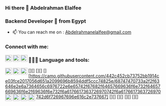 ### Hi there 👋 Abdelrahman Elalfee

### Backend Developer 🚀 from Egypt

- 📫 You can reach me on : Abdelrahmanelalfee@gmail.com

### Connect with me:

[<img align='left' alt='elalfee Linkedin' width='22px' src=''/>][linkedin]
[<img align='left' alt='elalfee FB' width='22px' src=''/>][fb]
[<img align='left' alt='elalfee Insta' width='22px' src=''/>][instagram]

### 👨🏻‍💻 Language and tools:

[<img align='left' alt='HTML' width='22px' src=''/>][]
[<img align='left' alt='CSS' width='22px' src=''/>][]
[<img align='left' alt='JS' width='22px' src=''/>][https://camo.githubusercontent.com/442c452cb73752bb1914ce03fce2017056d651a2099696b8594ddf5ccc74825e/68747470733a2f2f63646e2e6a7364656c6976722e6e65742f67682f64657669636f6e732f64657669636f6e2f69636f6e732f6a6176617363726970742f6a6176617363726970742d6f726967696e616c2e737667]
[<img align='left' alt='PHP' width='22px' src=''/>][]
[<img align='left' alt='Laravel' width='22px' src=''/>][]
[<img align='left' alt='SQL' width='22px' src=''/>][]
[<img align='left' alt='Terminal' width='22px' src=''/>][]

[linkedin]: https://www.linkedin.com/in/abdelrahman-elalfee/
[fb]: https://www.facebook.com/aelalfee
[instagram]: https://www.instagram.com/abdelrahman_elalfee/
